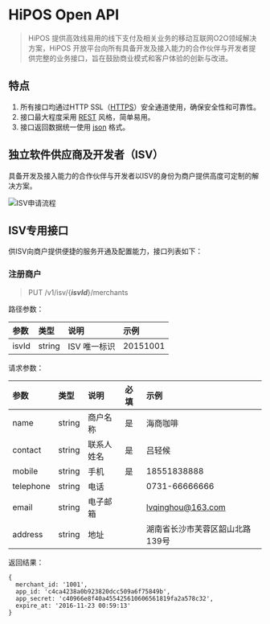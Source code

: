 # HiPOS Open API
>HiPOS 提供高效线易用的线下支付及相关业务的移动互联网O2O领域解决方案，HiPOS 开放平台向所有具备开发及接入能力的合作伙伴与开发者提供完整的业务接口，旨在鼓励商业模式和客户体验的创新与改进。

## 特点
1. 所有接口均通过HTTP SSL（[HTTPS](https://zh.wikipedia.org/wiki/%E8%B6%85%E6%96%87%E6%9C%AC%E4%BC%A0%E8%BE%93%E5%AE%89%E5%85%A8%E5%8D%8F%E8%AE%AE)）安全通道使用，确保安全性和可靠性。
2. 接口最大程度采用 [REST](https://zh.wikipedia.org/wiki/REST) 风格，简单易用。
3. 接口返回数据统一使用 [json](https://zh.wikipedia.org/wiki/JSON) 格式。

## 独立软件供应商及开发者（ISV）
具备开发及接入能力的合作伙伴与开发者以ISV的身份为商户提供高度可定制的解决方案。

![ISV申请流程](http://www.websequencediagrams.com/cgi-bin/cdraw?lz=dGl0bGUgSVNW55Sz6K-35rWB56iLCklTVi0-K0hpUE9T5ZCI5L2c5LiT5ZGYOiAAIAYKAAkRLT4AGhPotYTotKjlrqHmoLgKYWx0IOWQiOagvAogICAgADASLT4tSVNWOiDpgJrov4fvvIhpc3ZJZCwgaXN2U2VjcmV077yJCmVsc2Ug5ouS57udACcgqbPlm54KZW5k&s=earth)

## ISV专用接口
供ISV向商户提供便捷的服务开通及配置能力，接口列表如下：

### 注册商户
> PUT /v1/isv/{***isvId***}/merchants

路径参数：
>
| 参数        | 类型        | 说明            | 示例                                  |
| :---------- | :---------- | :-------------- | :------------------------------------ |
| isvId       | string      | ISV 唯一标识    | 20151001                              |

请求参数：
>
| 参数        | 类型        | 说明            | 必填  | 示例                                  |
| :---------- | :---------- | :-------------- | :---- | :------------------------------------ |
| name        | string      | 商户名称        | 是    | 海商咖啡                              |
| contact     | string      | 联系人姓名      | 是    | 吕轻候                                |
| mobile      | string      | 手机            | 是    | 18551838888                           |
| telephone   | string      | 电话            |       | 0731-66666666                         |
| email       | string      | 电子邮箱        |       | lvqinghou@163.com                     |
| address     | string      | 地址            |       | 湖南省长沙市芙蓉区韶山北路139号       |

返回结果：
>
```
{
  merchant_id: '1001',
  app_id: 'c4ca4238a0b923820dcc509a6f75849b',
  app_secret: 'c40966e8f40a455425610606561819fa2a578c32',
  expire_at: '2016-11-23 00:59:13'
}
```
